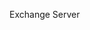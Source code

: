 <Token xmlns:xlink="http://www.w3.org/1999/xlink">Exchange Server</Token>

<!--HONumber=Mar16_HO1-->


